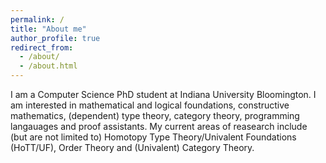 ```yaml
---
permalink: /
title: "About me"
author_profile: true
redirect_from: 
  - /about/
  - /about.html
---
```


I am a Computer Science PhD student at Indiana University Bloomington. I am interested in mathematical and logical foundations, constructive mathematics, (dependent) type theory, category theory, programming langauages and proof assistants. My current areas of reasearch include (but are not limited to) Homotopy Type Theory/Univalent Foundations (HoTT/UF), Order Theory and (Univalent) Category Theory. 
